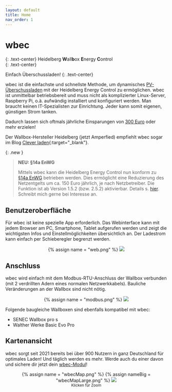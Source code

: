 ```yaml
---
layout: default
title: Home
nav_order: 1
---
```


# wbec
{: .text-center}
Heidelberg **W**all**b**ox **E**nergy **C**ontrol  
{: .text-center}

Einfach Überschussladen!
{: .text-center}   

wbec ist die einfachste und schnellste Methode, um dynamisches [PV-Überschussladen](docs/pvLaden.html) mit der Heidelberg Energy Control zu ermöglichen. wbec ist unmittelbar betriebsbereit und muss nicht als komplizierter Linux-Server, Raspberry Pi, o.ä. aufwändig installiert und konfiguriert werden. Man braucht keinen IT-Spezialisten zur Einrichtung. Jeder kann somit eigenen, günstigen Strom tanken.  

Dadurch lassen sich oftmals jährliche Einsparungen von [300 Euro](docs/pvCalc.html) oder mehr erzielen! 

Der Wallbox-Hersteller Heidelberg (jetzt Amperfied) empfiehlt wbec sogar im Blog [Clever laden](https://www.amperfied.de/de/clever-laden/blog/wbec-fuer-heidelberg-wallbox-energy-control-blog/){:target="_blank"}.

{: .new }
> **NEU: §14a EnWG**  
>
> Mittels wbec kann die Heidelberg Energy Control nun konform zu [§14a EnWG](docs/enwg.html) betrieben werden. Dies ermöglicht eine Reduzierung des Netzentgelts um ca. 150 Euro jährlich, je nach Netzbetreiber. Die Funktion ist ab Version 1.5.2 (bzw. 2.5.2) aktivierbar. Details s. [hier](docs/enwg.html).  
> Schreibt mich gerne bei Interesse an.  

## Benutzeroberfläche
Für wbec ist keine spezielle App erforderlich. Das Webinterface kann mit jedem Browser am PC, Smartphone, Tablet aufgerufen werden und zeigt die wichtigsten Infos und Einstellmöglichkeiten übersichtlich an. Der Ladestrom kann einfach per Schieberegler begrenzt werden.  

<center>
{% assign name = "web.png" %}
<a href="{{ site.url }}{{ site.imgUrl }}{{ name }}"><img src="{{ site.url }}{{ site.imgUrl }}{{ name }}" width="{{ site.imgSize }}"></a>  
</center>  

## Anschluss  
wbec wird einfach mit dem Modbus-RTU-Anschluss der Wallbox verbunden (mit 2 verdrillten Adern eines normalen Netzwerkkabels). Bauliche Veränderungen an der Wallbox sind nicht nötig.  

<center>
{% assign name = "modbus.png" %}
<a href="{{ site.url }}{{ site.imgUrl }}{{ name }}"><img src="{{ site.url }}{{ site.imgUrl }}{{ name }}" width="{{ site.imgSize }}"></a>  
</center>  

Folgende baugleiche Wallboxen sind ebenfalls kompatibel mit wbec:  
- SENEC Wallbox pro s
- Walther Werke Basic Evo Pro

## Kartenansicht
wbec sorgt seit 2021 bereits bei über 900 Nutzern in ganz Deutschland für optimales Laden! Und täglich werden es mehr. Werde auch du einer davon und sichere dir jetzt dein [wbec-Modul](docs/bestellung.html)!
<center>
{% assign name = "wbecMap.png" %}
{% assign nameBig = "wbecMapLarge.png" %}
<a href="{{ site.url }}{{ site.imgUrl }}{{ nameBig }}"><img src="{{ site.url }}{{ site.imgUrl }}{{ name }}" width="{{ site.imgSize }}"></a>  
<br><small>Klicken für Zoom</small>
</center>  
